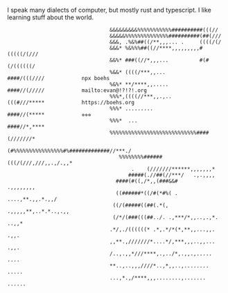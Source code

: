 I speak many dialects of computer, but mostly rust and typescript. I like learning stuff about the world.

                                     &&&&&&&&&%%%%%%%%%%%##########(((//                                           
                                     &&&&&%%%%%%%%%%%%%%##########(##(///                                          
                                     &&&, .%&%##((/**,,,... .     ((((/(/                                          
                                     &&&* %&%%%##((//****,,,,,,,,,#(((((/(///                                      
                                     &&%* ###((//*,,,...          #(#(/((((((/                                     
                                     %&&* ((((/***,,...           ####/(((////            npx boehs                
                                     %&%* **/****,,.....          ####//(/////            mailto:evan@!?!?!.org    
                                     %%%*,((((//***,,.,..         (((#///*****            https://boehs.org        
                                     %%%* .........               ####//(*****            ✲✲✲                    
                                     %%%*  ...                    ####//*,****                                     
                                     %%%%%%%%%%%%%%%%%%%%%%%%%%%%####(///////*                                     
                                     (#%%%%%%%%%%%%%%%%#%#############//***./                                      
                                        %%%%%%%%######(((/(///,///,,.,/.,,*                                        
                                            .    (///////******,,,,,,,*                                            
                                           #####(.//##(//***/   .,.,,,,                                            
                                       ####(#((,/*,,(###&&#        .,,,,,,,,                                       
                                       ((######*((/#(*#%( .   ....,**.,,.*.,,/                                     
                                      ((/(#####((##(.*(,  .,,,,,**,..*.*..,.,,                                     
                                      (/*/(###(((##../. .,***/*,,..,.,*. ..,,*                                     
                                     .*/,./((((((* .*,.*/*(*,**,,...,,.  .,,.                                      
                                     ,,**.,///////*....*/,***,,,..,,...  .,,.                                      
                                     /..,.,,*///****,.,../*,.,,.,.....   ....                                      
                                     **..,..,,,////*..,*,,..,........   .....                                      
                                     ...,*.,/****,,,........,.......   ......                                      
